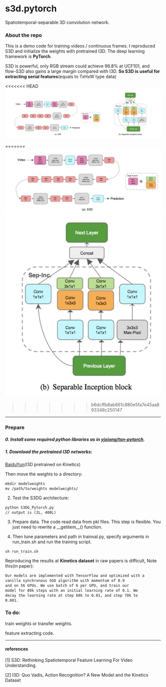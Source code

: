 # s3d.pytorch
Spatiotemporal-separable 3D convolution network.

### About the repo

This is a demo code for training videos / continuous frames. I reproduced S3D and initialize the weights with pretrained I3D. The deep learning framework is **PyTorch**.

S3D is powerful, only RGB stream could achieve 96.8% at UCF101, and flow-S3D also gains a large margin compared with I3D. **So S3D is useful for extracting serial features**(equals to TxHxW type data)

<<<<<<< HEAD
![image](imgs/all.jpg)

=======
![image](imgs/s3d.jpg?imageView/2/w/450/q/90)
![image](imgs/sin.jpg?imageView/2/w/200/q/90)
>>>>>>> b6dcffb8ab661c880e5fa7e45aa893348c250147
-------

### Prepare

##### 0. Install some required python libraries as in [yjxiong/tsn-pytorch](https://github.com/yjxiong/tsn-pytorch).

##### 1. Download the pretrained I3D networks:


[BaiduYun](https://pan.baidu.com/s/1eOvFvyJvyrPaIZblYwILvA)(I3D pretrained on Kinetics)

Then move the weights to a directory:

```
mkdir modelweights
mv /path/to/weights modelweights/
```


2. Test the S3DG architecture:

```
python S3DG_Pytorch.py
// output is (2L, 400L)

```


3. Prepare data. The code read data from pkl files. This step is flexible. You just need to rewrite a \_\_getitem__() function.

4. Then tune parameters and path in trainval.py, specify arguments in run_train.sh and run the training script.

```
sh run_train.sh
```

Reproducing the results at **Kinetics dataset** in raw papers is difficult, Note this(in paper):

```
Our models are implemented with TensorFlow and optimized with a
vanilla synchronous SGD algorithm with momentum of 0.9
and on 56 GPUs. We use batch of 6 per GPU, and train our
model for 80k steps with an initial learning rate of 0.1. We
decay the learning rate at step 60k to 0.01, and step 70k to
0.001.
```

### To do:

train weights or transfer weights.

feature extracting code.

----------

#### references
[1] S3D: Rethinking Spatiotemporal Feature Learning For Video Understanding.

[2] I3D: Quo Vadis, Action Recognition? A New Model and the Kinetics Dataset
